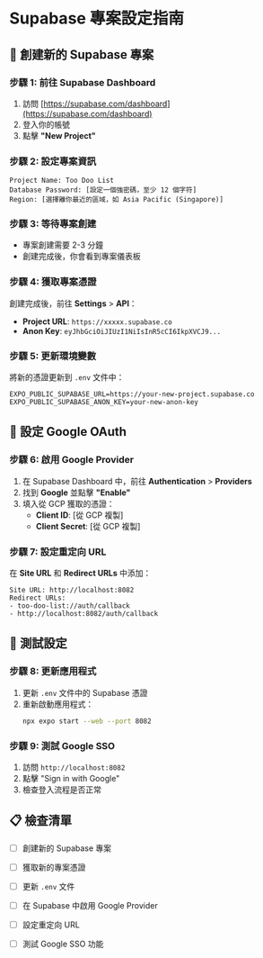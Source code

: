 # Supabase 專案設定指南

## 🚀 創建新的 Supabase 專案

### 步驟 1: 前往 Supabase Dashboard

1. 訪問 [https://supabase.com/dashboard](https://supabase.com/dashboard)
2. 登入你的帳號
3. 點擊 **"New Project"**

### 步驟 2: 設定專案資訊

```
Project Name: Too Doo List
Database Password: [設定一個強密碼，至少 12 個字符]
Region: [選擇離你最近的區域，如 Asia Pacific (Singapore)]
```

### 步驟 3: 等待專案創建

- 專案創建需要 2-3 分鐘
- 創建完成後，你會看到專案儀表板

### 步驟 4: 獲取專案憑證

創建完成後，前往 **Settings** > **API**：

- **Project URL**: `https://xxxxx.supabase.co`
- **Anon Key**: `eyJhbGciOiJIUzI1NiIsInR5cCI6IkpXVCJ9...`

### 步驟 5: 更新環境變數

將新的憑證更新到 `.env` 文件中：

```
EXPO_PUBLIC_SUPABASE_URL=https://your-new-project.supabase.co
EXPO_PUBLIC_SUPABASE_ANON_KEY=your-new-anon-key
```

## 🔧 設定 Google OAuth

### 步驟 6: 啟用 Google Provider

1. 在 Supabase Dashboard 中，前往 **Authentication** > **Providers**
2. 找到 **Google** 並點擊 **"Enable"**
3. 填入從 GCP 獲取的憑證：
   - **Client ID**: [從 GCP 複製]
   - **Client Secret**: [從 GCP 複製]

### 步驟 7: 設定重定向 URL

在 **Site URL** 和 **Redirect URLs** 中添加：

```
Site URL: http://localhost:8082
Redirect URLs:
- too-doo-list://auth/callback
- http://localhost:8082/auth/callback
```

## 🧪 測試設定

### 步驟 8: 更新應用程式

1. 更新 `.env` 文件中的 Supabase 憑證
2. 重新啟動應用程式：
   ```bash
   npx expo start --web --port 8082
   ```

### 步驟 9: 測試 Google SSO

1. 訪問 `http://localhost:8082`
2. 點擊 "Sign in with Google"
3. 檢查登入流程是否正常

## 📋 檢查清單

- [ ] 創建新的 Supabase 專案
- [ ] 獲取新的專案憑證
- [ ] 更新 `.env` 文件
- [ ] 在 Supabase 中啟用 Google Provider
- [ ] 設定重定向 URL
- [ ] 測試 Google SSO 功能



